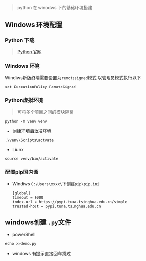 > python 在 winodws 下的基础环境搭建

## Windows 环境配置
### Python 下载

> <a href="https://www.python.org/" target="_blank">Python 官网</a>

### Windows 环境

Windiws新版终端需要设置为`remotesigned`模式
以管理员模式执行以下
```
set-ExecutionPolicy RemoteSigned
```

### Python虚拟环境
> 可将多个项目之间的模块隔离

```
python -m venv venv
```
- 创建环境后激活环境
```
.\venv\Scripts\actvate
```
- Liunx
```
source venv/bin/activate
```

### 配置pip国内源
- Windiws
 `C:\Users\xxxx\`下创建`pip\pip.ini`
    ```
    [global]
    timeout = 6000
    index-url = https://pypi.tuna.tsinghua.edu.cn/simple
    trusted-host = pypi.tuna.tsinghua.edu.cn
    ```


## windows创建 `.py`文件
- powerShell
```
echo >>demo.py
```
- windows 有提示直接回车跳过
